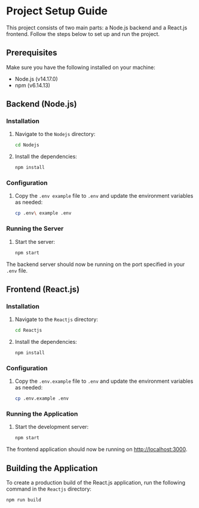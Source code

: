 # Project Setup Guide

This project consists of two main parts: a Node.js backend and a React.js frontend. Follow the steps below to set up and run the project.

## Prerequisites

Make sure you have the following installed on your machine:
- Node.js (v14.17.0)
- npm (v6.14.13)

## Backend (Node.js)

### Installation

1. Navigate to the `Nodejs` directory:
    ```sh
    cd Nodejs
    ```

2. Install the dependencies:
    ```sh
    npm install
    ```

### Configuration

1. Copy the `.env example` file to `.env` and update the environment variables as needed:
    ```sh
    cp .env\ example .env
    ```

### Running the Server

1. Start the server:
    ```sh
    npm start
    ```

The backend server should now be running on the port specified in your `.env` file.

## Frontend (React.js)

### Installation

1. Navigate to the `Reactjs` directory:
    ```sh
    cd Reactjs
    ```

2. Install the dependencies:
    ```sh
    npm install
    ```

### Configuration

1. Copy the `.env.example` file to `.env` and update the environment variables as needed:
    ```sh
    cp .env.example .env
    ```

### Running the Application

1. Start the development server:
    ```sh
    npm start
    ```

The frontend application should now be running on [http://localhost:3000](http://localhost:3000).

## Building the Application

To create a production build of the React.js application, run the following command in the `Reactjs` directory:
```sh
npm run build
